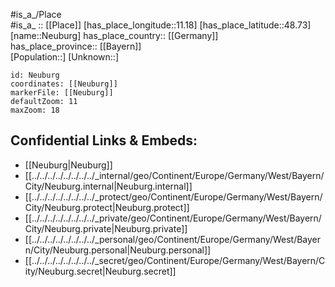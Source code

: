 ﻿---
location: [48.73,11.18] 
mapzoom: [7,12] 
mapmarker: city 
type: City
tags:
- geo/City


SpocWebEntityId: 32800
isDeleted: false
confidential: public

---
#is_a_/Place  
#is_a_ :: [[Place]] 
[has_place_longitude::11.18] 
[has_place_latitude::48.73] 
[name::Neuburg] 
has_place_country:: [[Germany]]  
has_place_province:: [[Bayern]]  
[Population::] 
[Unknown::] 


```leaflet
id: Neuburg
coordinates: [[Neuburg]] 
markerFile: [[Neuburg]] 
defaultZoom: 11 
maxZoom: 18
```


## Confidential Links & Embeds: 
- [[Neuburg|Neuburg]]  
- [[../../../../../../../../_internal/geo/Continent/Europe/Germany/West/Bayern/City/Neuburg.internal|Neuburg.internal]] 
- [[../../../../../../../../_protect/geo/Continent/Europe/Germany/West/Bayern/City/Neuburg.protect|Neuburg.protect]] 
- [[../../../../../../../../_private/geo/Continent/Europe/Germany/West/Bayern/City/Neuburg.private|Neuburg.private]] 
- [[../../../../../../../../_personal/geo/Continent/Europe/Germany/West/Bayern/City/Neuburg.personal|Neuburg.personal]] 
- [[../../../../../../../../_secret/geo/Continent/Europe/Germany/West/Bayern/City/Neuburg.secret|Neuburg.secret]] 
